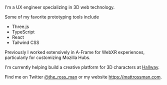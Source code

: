 I'm a UX engineer specializing in 3D web technology.

Some of my favorite prototyping tools include
- Three.js
- TypeScript
- React
- Tailwind CSS

Previously I worked extensively in A-Frame for WebXR experiences, particularly for customizing Mozilla Hubs.

I'm currently helping build a creative platform for 3D characters at [Hallway](https://joinhallway.com).

Find me on Twitter [@the_ross_man](https://twitter.com/the_ross_man) or my website https://mattrossman.com.

<!--
**mattrossman/mattrossman** is a ✨ _special_ ✨ repository because its `README.md` (this file) appears on your GitHub profile.

Here are some ideas to get you started:

- 🔭 I’m currently working on ...
- 🌱 I’m currently learning ...
- 👯 I’m looking to collaborate on ...
- 🤔 I’m looking for help with ...
- 💬 Ask me about ...
- 📫 How to reach me: ...
- 😄 Pronouns: ...
- ⚡ Fun fact: ...
-->
